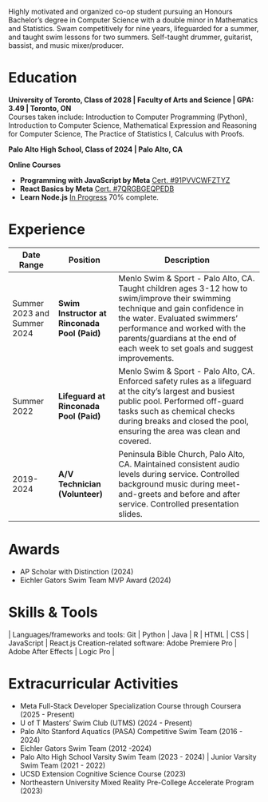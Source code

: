 Highly motivated and organized co-op student pursuing an Honours Bachelor’s degree in Computer Science with a double minor in Mathematics and Statistics. Swam competitively for nine years, lifeguarded for a summer, and taught swim lessons for two summers. Self-taught drummer, guitarist, bassist, and music mixer/producer.

# **Education**

**University of Toronto, Class of 2028 | Faculty of Arts and Science | GPA: 3.49 | Toronto, ON**  
Courses taken include: Introduction to Computer Programming (Python), Introduction to Computer Science, Mathematical Expression and Reasoning for Computer Science, The Practice of Statistics I, Calculus with Proofs.

**Palo Alto High School, Class of 2024 | Palo Alto, CA**

**Online Courses**

* **Programming with JavaScript by Meta** [Cert. \#91PVVCWFZTYZ](https://coursera.org/share/1d3fa66548b93196d3116c3cfed23d68)  
* **React Basics by Meta** [Cert. \#7QRGBGEQPEDB](https://coursera.org/share/bc31bd8a21212769e696990df7054f28)  
* **Learn Node.js** [In Progress](http://Node.js) 70% complete.

# **Experience**

| Date Range | Position | Description |
|------------|----------|-------------|
| Summer 2023 and Summer 2024 | **Swim Instructor at Rinconada Pool (Paid)** | Menlo Swim & Sport - Palo Alto, CA. Taught children ages 3-12 how to swim/improve their swimming technique and gain confidence in the water. Evaluated swimmers’ performance and worked with the parents/guardians at the end of each week to set goals and suggest improvements. |
| Summer 2022 | **Lifeguard at Rinconada Pool (Paid)** | Menlo Swim & Sport - Palo Alto, CA. Enforced safety rules as a lifeguard at the city’s largest and busiest public pool. Performed off-guard tasks such as chemical checks during breaks and closed the pool, ensuring the area was clean and covered. |
| 2019-2024 | **A/V Technician (Volunteer)** | Peninsula Bible Church, Palo Alto, CA. Maintained consistent audio levels during service. Controlled background music during meet-and-greets and before and after service. Controlled presentation slides. |


# **Awards**

* AP Scholar with Distinction (2024)  
* Eichler Gators Swim Team MVP Award (2024)

# **Skills & Tools**

| Languages/frameworks and tools: Git | Python | Java | R | HTML | CSS | JavaScript | React.js Creation-related software: Adobe Premiere Pro | Adobe After Effects | Logic Pro |

# **Extracurricular Activities**

* Meta Full-Stack Developer Specialization Course through Coursera (2025 \- Present)  
* U of T Masters’ Swim Club (UTMS) (2024 \- Present)  
* Palo Alto Stanford Aquatics (PASA) Competitive Swim Team (2016 \- 2024\)  
* Eichler Gators Swim Team (2012 \-2024)  
* Palo Alto High School Varsity Swim Team (2023 \- 2024\) | Junior Varsity Swim Team (2021 \- 2022\)  
* UCSD Extension Cognitive Science Course (2023)  
* Northeastern University Mixed Reality Pre-College Accelerate Program (2023)
